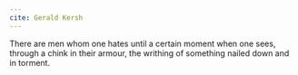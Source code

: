 ```yaml
---
cite: Gerald Kersh
---
```


There are men whom one hates until a certain moment when one sees, through a chink in their armour, the writhing of something nailed down and in torment.
